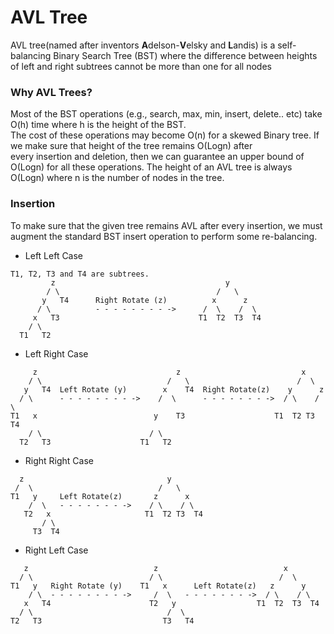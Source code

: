 # AVL Tree

AVL tree(named after inventors **A**delson-**V**elsky and **L**andis) is a self-balancing Binary Search Tree (BST) where the difference between heights of left and right subtrees cannot be more than one for all nodes

### Why AVL Trees?

Most of the BST operations (e.g., search, max, min, insert, delete.. etc) take O(h) time where h is the height of the BST.  
The cost of these operations may become O(n) for a skewed Binary tree. If we make sure that height of the tree remains O(Logn) after  
every insertion and deletion, then we can guarantee an upper bound of O(Logn) for all these operations. The height of an AVL tree is always  
O(Logn) where n is the number of nodes in the tree.

### Insertion
To make sure that the given tree remains AVL after every insertion, we must augment the standard BST insert operation to perform some re-balancing.
* Left Left Case
```
T1, T2, T3 and T4 are subtrees.
         z                                      y 
        / \                                   /   \
       y   T4      Right Rotate (z)          x      z
      / \          - - - - - - - - ->      /  \    /  \ 
     x   T3                               T1  T2  T3  T4
    / \
  T1   T2
```

* Left Right Case
```
     z                               z                           x
    / \                            /   \                        /  \ 
   y   T4  Left Rotate (y)        x    T4  Right Rotate(z)    y      z
  / \      - - - - - - - - ->    /  \      - - - - - - - ->  / \    / \
T1   x                          y    T3                    T1  T2 T3  T4
    / \                        / \
  T2   T3                    T1   T2
```
* Right Right Case
```
  z                                y
 /  \                            /   \ 
T1   y     Left Rotate(z)       z      x
    /  \   - - - - - - - ->    / \    / \
   T2   x                     T1  T2 T3  T4
       / \
     T3  T4

```
* Right Left Case  
```
   z                            z                            x
  / \                          / \                          /  \ 
T1   y   Right Rotate (y)    T1   x      Left Rotate(z)   z      y
    / \  - - - - - - - - ->     /  \   - - - - - - - ->  / \    / \
   x   T4                      T2   y                  T1  T2  T3  T4
  / \                              /  \
T2   T3                           T3   T4
```
